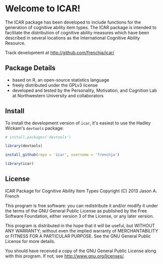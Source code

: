 Welcome to ICAR!
================
The ICAR package has been developed to include functions for the generation of cognitive ability item types.  The ICAR package is intended to facilitate the distribution of cognitive ability measures which have been described in several locations as the International Cognitive Ability Resource.

Track development at http://github.com/frenchja/icar/

Package Details
---------------
  - based on R, an open-source statistics language
  - freely distributed under the GPLv3 license
  - developed and tested by the Personality, Motivation, and Cognition Lab at Northwestern University and collaborators
  
Install
-------
To install the development version of `icar`, it's easiest to use the Hadley Wickam's `devtools` package:

```R
# install.packages('devtools')

library(devtools)

install_github(repo = 'icar', username = 'frenchja')

library(icar)
```

License
-------
ICAR Package for Cognitive Ability Item Types
Copyright (C) 2013  Jason A. French

This program is free software: you can redistribute it and/or modify
it under the terms of the GNU General Public License as published by
the Free Software Foundation, either version 3 of the License, or
any later version.

This program is distributed in the hope that it will be useful,
but WITHOUT ANY WARRANTY; without even the implied warranty of
MERCHANTABILITY or FITNESS FOR A PARTICULAR PURPOSE.  See the
GNU General Public License for more details.

You should have received a copy of the GNU General Public License
along with this program.  If not, see http://www.gnu.org/licenses/.